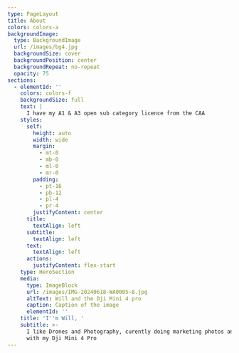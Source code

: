```yaml
---
type: PageLayout
title: About
colors: colors-a
backgroundImage:
  type: BackgroundImage
  url: /images/bg4.jpg
  backgroundSize: cover
  backgroundPosition: center
  backgroundRepeat: no-repeat
  opacity: 75
sections:
  - elementId: ''
    colors: colors-f
    backgroundSize: full
    text: |
      I have my A1 & A3 open sub category licence from the CAA
    styles:
      self:
        height: auto
        width: wide
        margin:
          - mt-0
          - mb-0
          - ml-0
          - mr-0
        padding:
          - pt-16
          - pb-12
          - pl-4
          - pr-4
        justifyContent: center
      title:
        textAlign: left
      subtitle:
        textAlign: left
      text:
        textAlign: left
      actions:
        justifyContent: flex-start
    type: HeroSection
    media:
      type: ImageBlock
      url: /images/IMG-20240618-WA0005~8.jpg
      altText: Will and the Dji Mini 4 pro
      caption: Caption of the image
      elementId: ''
    title: 'I''m Will, '
    subtitle: >-
      I like Drones and Photography, curently doing marketing photos and videos
      with my Dji Mini 4 Pro
---
```

